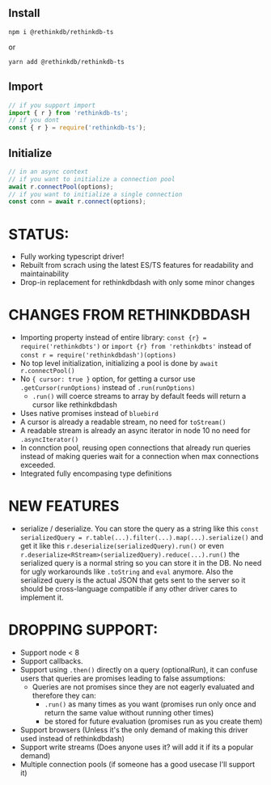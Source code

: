 ## Install

`npm i @rethinkdb/rethinkdb-ts`

or

`yarn add @rethinkdb/rethinkdb-ts`

## Import

```ts
// if you support import
import { r } from 'rethinkdb-ts';
// if you dont
const { r } = require('rethinkdb-ts');
```

## Initialize

```ts
// in an async context
// if you want to initialize a connection pool
await r.connectPool(options);
// if you want to initialize a single connection
const conn = await r.connect(options);
```

# STATUS:

- Fully working typescript driver!
- Rebuilt from scrach using the latest ES/TS features for readability and maintainability
- Drop-in replacement for rethinkdbdash with only some minor changes

# CHANGES FROM RETHINKDBDASH

- Importing property instead of entire library: `const {r} = require('rethinkdbts')` or `import {r} from 'rethinkdbts'` instead of `const r = require('rethinkdbdash')(options)`
- No top level initialization, initializing a pool is done by `await r.connectPool()`
- No `{ cursor: true }` option, for getting a cursor use `.getCursor(runOptions)` instead of `.run(runOptions)`
  - `.run()` will coerce streams to array by default feeds will return a cursor like rethinkdbdash
- Uses native promises instead of `bluebird`
- A cursor is already a readable stream, no need for `toStream()`
- A readable stream is already an async iterator in node 10 no need for `.asyncIterator()`
- In connction pool, reusing open connections that already run queries instead of making queries wait for a connection when max connections exceeded.
- Integrated fully encompasing type definitions

# NEW FEATURES

- serialize / deserialize. You can store the query as a string like this `const serializedQuery = r.table(...).filter(...).map(...).serialize()` and get it like this `r.deserialize(serializedQuery).run()` or even `r.deserialize<RStream>(serializedQuery).reduce(...).run()` the serialized query is a normal string so you can store it in the DB. No need for ugly workarounds like `.toString` and `eval` anymore. Also the serialized query is the actual JSON that gets sent to the server so it should be cross-language compatible if any other driver cares to implement it.

# DROPPING SUPPORT:

- Support node < 8
- Support callbacks.
- Support using `.then()` directly on a query (optionalRun), it can confuse users that queries are promises leading to false assumptions:
  - Queries are not promises since they are not eagerly evaluated and therefore they can:
    - `.run()` as many times as you want (promises run only once and return the same value without running other times)
    - be stored for future evaluation (promises run as you create them)
- Support browsers (Unless it's the only demand of making this driver used instead of rethinkdbdash)
- Support write streams (Does anyone uses it? will add it if its a popular demand)
- Multiple connection pools (if someone has a good usecase I'll support it)
